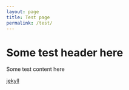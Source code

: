 ```yaml
---
layout: page
title: Test page
permalink: /test/
---
```

# Some test header here
Some test content here

[jekyll](https://github.com/jekyll/jekyll)

